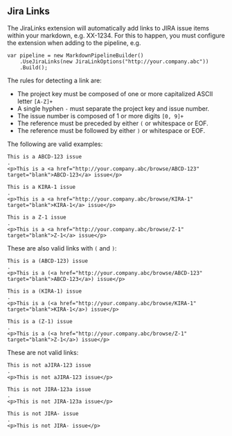 ## Jira Links

The JiraLinks extension will automatically add links to JIRA issue items within your markdown, e.g. XX-1234. For this to happen, you must configure the extension when adding to the pipeline, e.g.

```
var pipeline = new MarkdownPipelineBuilder()
	.UseJiraLinks(new JiraLinkOptions("http://your.company.abc"))
	.Build();
```

The rules for detecting a link are:

- The project key must be composed of one or more capitalized ASCII letter `[A-Z]+`
- A single hyphen `-` must separate the project key and issue number.
- The issue number is composed of 1 or more digits `[0, 9]+`
- The reference must be preceded by either `(` or whitespace or EOF.
- The reference must be followed by either `)` or whitespace or EOF.

The following are valid examples:

```````````````````````````````` example
This is a ABCD-123 issue
.
<p>This is a <a href="http://your.company.abc/browse/ABCD-123" target="blank">ABCD-123</a> issue</p>
````````````````````````````````

```````````````````````````````` example
This is a KIRA-1 issue
.
<p>This is a <a href="http://your.company.abc/browse/KIRA-1" target="blank">KIRA-1</a> issue</p>
````````````````````````````````

```````````````````````````````` example
This is a Z-1 issue
.
<p>This is a <a href="http://your.company.abc/browse/Z-1" target="blank">Z-1</a> issue</p>
````````````````````````````````

These are also valid links with `(` and `)`:

```````````````````````````````` example
This is a (ABCD-123) issue
.
<p>This is a (<a href="http://your.company.abc/browse/ABCD-123" target="blank">ABCD-123</a>) issue</p>
````````````````````````````````

```````````````````````````````` example
This is a (KIRA-1) issue
.
<p>This is a (<a href="http://your.company.abc/browse/KIRA-1" target="blank">KIRA-1</a>) issue</p>
````````````````````````````````

```````````````````````````````` example
This is a (Z-1) issue
.
<p>This is a (<a href="http://your.company.abc/browse/Z-1" target="blank">Z-1</a>) issue</p>
````````````````````````````````

These are not valid links:

```````````````````````````````` example
This is not aJIRA-123 issue
.
<p>This is not aJIRA-123 issue</p>
````````````````````````````````

```````````````````````````````` example
This is not JIRA-123a issue
.
<p>This is not JIRA-123a issue</p>
````````````````````````````````

```````````````````````````````` example
This is not JIRA- issue
.
<p>This is not JIRA- issue</p>
````````````````````````````````
